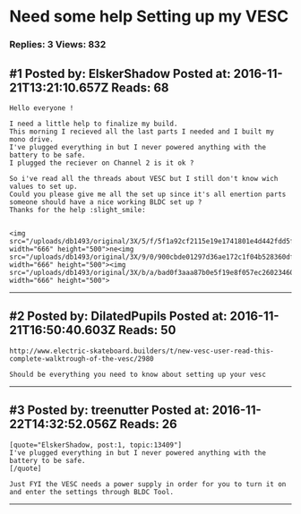 # Need some help Setting up my VESC

### Replies: 3 Views: 832

## \#1 Posted by: ElskerShadow Posted at: 2016-11-21T13:21:10.657Z Reads: 68

```
Hello everyone !

I need a little help to finalize my build. 
This morning I recieved all the last parts I needed and I built my mono drive. 
I've plugged everything in but I never powered anything with the battery to be safe.
I plugged the reciever on Channel 2 is it ok ? 

So i've read all the threads about VESC but I still don't know wich values to set up. 
Could you please give me all the set up since it's all enertion parts someone should have a nice working BLDC set up ? 
Thanks for the help :slight_smile: 


<img src="/uploads/db1493/original/3X/5/f/5f1a92cf2115e19e1741801e4d442fdd5f0b940a.JPG" width="666" height="500">ne<img src="/uploads/db1493/original/3X/9/0/900cbde01297d36ae172c1f04b528360df68bccc.JPG" width="666" height="500"><img src="/uploads/db1493/original/3X/b/a/bad0f3aaa87b0e5f19e8f057ec2602346074db2c.JPG" width="666" height="500">
```

---
## \#2 Posted by: DilatedPupils Posted at: 2016-11-21T16:50:40.603Z Reads: 50

```
http://www.electric-skateboard.builders/t/new-vesc-user-read-this-complete-walktrough-of-the-vesc/2980

Should be everything you need to know about setting up your vesc
```

---
## \#3 Posted by: treenutter Posted at: 2016-11-22T14:32:52.056Z Reads: 26

```
[quote="ElskerShadow, post:1, topic:13409"]
I've plugged everything in but I never powered anything with the battery to be safe.
[/quote]

Just FYI the VESC needs a power supply in order for you to turn it on and enter the settings through BLDC Tool.
```

---
